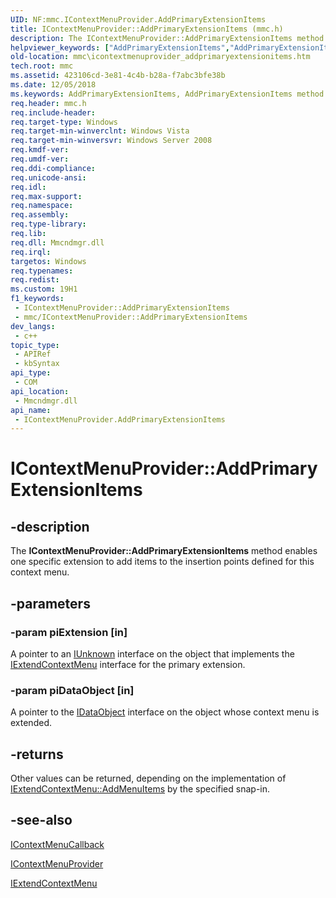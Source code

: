```yaml
---
UID: NF:mmc.IContextMenuProvider.AddPrimaryExtensionItems
title: IContextMenuProvider::AddPrimaryExtensionItems (mmc.h)
description: The IContextMenuProvider::AddPrimaryExtensionItems method enables one specific extension to add items to the insertion points defined for this context menu.
helpviewer_keywords: ["AddPrimaryExtensionItems","AddPrimaryExtensionItems method [MMC]","AddPrimaryExtensionItems method [MMC]","IContextMenuProvider interface","IContextMenuProvider interface [MMC]","AddPrimaryExtensionItems method","IContextMenuProvider.AddPrimaryExtensionItems","IContextMenuProvider::AddPrimaryExtensionItems","_slate_icontextmenuprovider_addprimaryextensionitems","mmc.icontextmenuprovider_addprimaryextensionitems","mmc/IContextMenuProvider::AddPrimaryExtensionItems"]
old-location: mmc\icontextmenuprovider_addprimaryextensionitems.htm
tech.root: mmc
ms.assetid: 423106cd-3e81-4c4b-b28a-f7abc3bfe38b
ms.date: 12/05/2018
ms.keywords: AddPrimaryExtensionItems, AddPrimaryExtensionItems method [MMC], AddPrimaryExtensionItems method [MMC],IContextMenuProvider interface, IContextMenuProvider interface [MMC],AddPrimaryExtensionItems method, IContextMenuProvider.AddPrimaryExtensionItems, IContextMenuProvider::AddPrimaryExtensionItems, _slate_icontextmenuprovider_addprimaryextensionitems, mmc.icontextmenuprovider_addprimaryextensionitems, mmc/IContextMenuProvider::AddPrimaryExtensionItems
req.header: mmc.h
req.include-header: 
req.target-type: Windows
req.target-min-winverclnt: Windows Vista
req.target-min-winversvr: Windows Server 2008
req.kmdf-ver: 
req.umdf-ver: 
req.ddi-compliance: 
req.unicode-ansi: 
req.idl: 
req.max-support: 
req.namespace: 
req.assembly: 
req.type-library: 
req.lib: 
req.dll: Mmcndmgr.dll
req.irql: 
targetos: Windows
req.typenames: 
req.redist: 
ms.custom: 19H1
f1_keywords:
 - IContextMenuProvider::AddPrimaryExtensionItems
 - mmc/IContextMenuProvider::AddPrimaryExtensionItems
dev_langs:
 - c++
topic_type:
 - APIRef
 - kbSyntax
api_type:
 - COM
api_location:
 - Mmcndmgr.dll
api_name:
 - IContextMenuProvider.AddPrimaryExtensionItems
---
```


# IContextMenuProvider::AddPrimaryExtensionItems


## -description

The <b>IContextMenuProvider::AddPrimaryExtensionItems</b> method enables one specific extension to add items to the insertion points defined for this context menu.

## -parameters

### -param piExtension [in]

A pointer to an 
<a href="https://docs.microsoft.com/windows/desktop/api/unknwn/nn-unknwn-iunknown">IUnknown</a> interface on the object that implements the 
<a href="https://docs.microsoft.com/windows/desktop/api/mmc/nn-mmc-iextendcontextmenu">IExtendContextMenu</a> interface for the primary extension.

### -param piDataObject [in]

A pointer to the 
<a href="https://docs.microsoft.com/windows/desktop/api/objidl/nn-objidl-idataobject">IDataObject</a> interface on the object whose context menu is extended.

## -returns

Other values can be returned, depending on the implementation of 
<a href="https://docs.microsoft.com/windows/desktop/api/mmc/nf-mmc-iextendcontextmenu-addmenuitems">IExtendContextMenu::AddMenuItems</a> by the specified snap-in.

## -see-also

<a href="https://docs.microsoft.com/windows/desktop/api/mmc/nn-mmc-icontextmenucallback">IContextMenuCallback</a>



<a href="https://docs.microsoft.com/windows/desktop/api/mmc/nn-mmc-icontextmenuprovider">IContextMenuProvider</a>



<a href="https://docs.microsoft.com/windows/desktop/api/mmc/nn-mmc-iextendcontextmenu">IExtendContextMenu</a>

